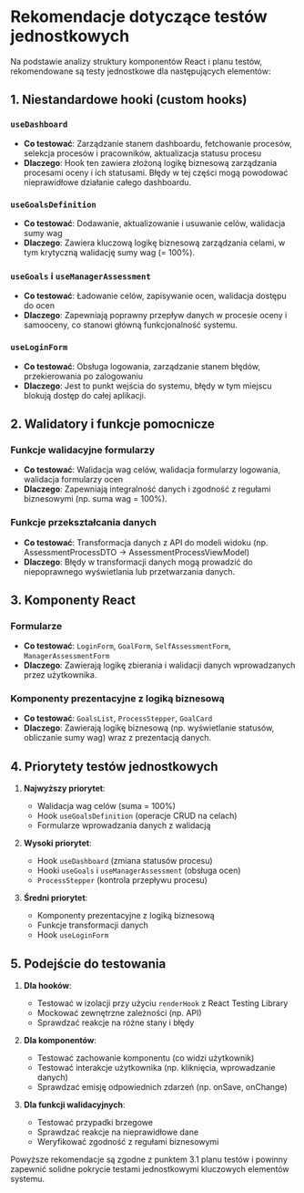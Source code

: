 # Rekomendacje dotyczące testów jednostkowych

Na podstawie analizy struktury komponentów React i planu testów, rekomendowane są testy jednostkowe dla następujących elementów:

## 1. Niestandardowe hooki (custom hooks)

### `useDashboard`
- **Co testować**: Zarządzanie stanem dashboardu, fetchowanie procesów, selekcja procesów i pracowników, aktualizacja statusu procesu
- **Dlaczego**: Hook ten zawiera złożoną logikę biznesową zarządzania procesami oceny i ich statusami. Błędy w tej części mogą powodować nieprawidłowe działanie całego dashboardu.

### `useGoalsDefinition`
- **Co testować**: Dodawanie, aktualizowanie i usuwanie celów, walidacja sumy wag
- **Dlaczego**: Zawiera kluczową logikę biznesową zarządzania celami, w tym krytyczną walidację sumy wag (= 100%).

### `useGoals` i `useManagerAssessment`
- **Co testować**: Ładowanie celów, zapisywanie ocen, walidacja dostępu do ocen
- **Dlaczego**: Zapewniają poprawny przepływ danych w procesie oceny i samooceny, co stanowi główną funkcjonalność systemu.

### `useLoginForm`
- **Co testować**: Obsługa logowania, zarządzanie stanem błędów, przekierowania po zalogowaniu
- **Dlaczego**: Jest to punkt wejścia do systemu, błędy w tym miejscu blokują dostęp do całej aplikacji.

## 2. Walidatory i funkcje pomocnicze

### Funkcje walidacyjne formularzy
- **Co testować**: Walidacja wag celów, walidacja formularzy logowania, walidacja formularzy ocen
- **Dlaczego**: Zapewniają integralność danych i zgodność z regułami biznesowymi (np. suma wag = 100%).

### Funkcje przekształcania danych
- **Co testować**: Transformacja danych z API do modeli widoku (np. AssessmentProcessDTO → AssessmentProcessViewModel)
- **Dlaczego**: Błędy w transformacji danych mogą prowadzić do niepoprawnego wyświetlania lub przetwarzania danych.

## 3. Komponenty React

### Formularze
- **Co testować**: `LoginForm`, `GoalForm`, `SelfAssessmentForm`, `ManagerAssessmentForm`
- **Dlaczego**: Zawierają logikę zbierania i walidacji danych wprowadzanych przez użytkownika.

### Komponenty prezentacyjne z logiką biznesową
- **Co testować**: `GoalsList`, `ProcessStepper`, `GoalCard`
- **Dlaczego**: Zawierają logikę biznesową (np. wyświetlanie statusów, obliczanie sumy wag) wraz z prezentacją danych.

## 4. Priorytety testów jednostkowych

1. **Najwyższy priorytet**:
   - Walidacja wag celów (suma = 100%)
   - Hook `useGoalsDefinition` (operacje CRUD na celach)
   - Formularze wprowadzania danych z walidacją

2. **Wysoki priorytet**:
   - Hook `useDashboard` (zmiana statusów procesu)
   - Hooki `useGoals` i `useManagerAssessment` (obsługa ocen)
   - `ProcessStepper` (kontrola przepływu procesu)

3. **Średni priorytet**:
   - Komponenty prezentacyjne z logiką biznesową
   - Funkcje transformacji danych
   - Hook `useLoginForm`

## 5. Podejście do testowania

1. **Dla hooków**:
   - Testować w izolacji przy użyciu `renderHook` z React Testing Library
   - Mockować zewnętrzne zależności (np. API)
   - Sprawdzać reakcje na różne stany i błędy

2. **Dla komponentów**:
   - Testować zachowanie komponentu (co widzi użytkownik)
   - Testować interakcje użytkownika (np. kliknięcia, wprowadzanie danych)
   - Sprawdzać emisję odpowiednich zdarzeń (np. onSave, onChange)

3. **Dla funkcji walidacyjnych**:
   - Testować przypadki brzegowe
   - Sprawdzać reakcje na nieprawidłowe dane
   - Weryfikować zgodność z regułami biznesowymi

Powyższe rekomendacje są zgodne z punktem 3.1 planu testów i powinny zapewnić solidne pokrycie testami jednostkowymi kluczowych elementów systemu. 